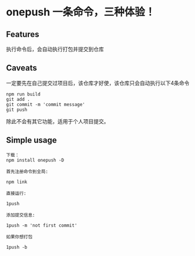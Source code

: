 # onepush  一条命令，三种体验！
## Features
 执行命令后，会自动执行打包并提交到仓库
## Caveats
一定要先在自己提交过项目后，该仓库才好使，该仓库只会自动执行以下4条命令
```
npm run build
git add .
git commit -m 'commit message'
git push
```
除此不会有其它功能，适用于个人项目提交。
## Simple usage
```
下载：
npm install onepush -D  

首先注册命令到全局:

npm link 

直接运行:

1push

添加提交信息:

1push -m 'not first commit'

如果你想打包

1push -b
```